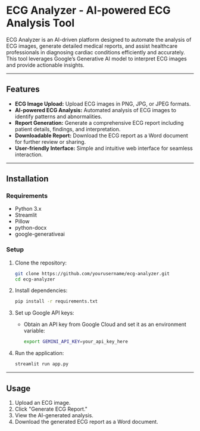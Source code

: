 # ECG Analyzer - AI-powered ECG Analysis Tool

ECG Analyzer is an AI-driven platform designed to automate the analysis of ECG images, generate detailed medical reports, and assist healthcare professionals in diagnosing cardiac conditions efficiently and accurately. This tool leverages Google’s Generative AI model to interpret ECG images and provide actionable insights.

---

## Features

- **ECG Image Upload:** Upload ECG images in PNG, JPG, or JPEG formats.
- **AI-powered ECG Analysis:** Automated analysis of ECG images to identify patterns and abnormalities.
- **Report Generation:** Generate a comprehensive ECG report including patient details, findings, and interpretation.
- **Downloadable Report:** Download the ECG report as a Word document for further review or sharing.
- **User-friendly Interface:** Simple and intuitive web interface for seamless interaction.

---

## Installation

### Requirements
- Python 3.x
- Streamlit
- Pillow
- python-docx
- google-generativeai

### Setup

1. Clone the repository:
   ```bash
   git clone https://github.com/yourusername/ecg-analyzer.git
   cd ecg-analyzer
   ```

2. Install dependencies:
   ```bash
   pip install -r requirements.txt
   ```

3. Set up Google API keys:
   - Obtain an API key from Google Cloud and set it as an environment variable:
     ```bash
     export GEMINI_API_KEY=your_api_key_here
     ```

4. Run the application:
   ```bash
   streamlit run app.py
   ```

---

## Usage

1. Upload an ECG image.
2. Click "Generate ECG Report."
3. View the AI-generated analysis.
4. Download the generated ECG report as a Word document.
